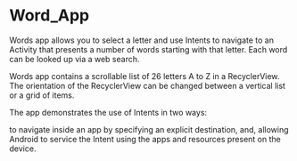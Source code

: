 # Word_App
Words app allows you to select a letter and use Intents to navigate to an Activity that presents a number of words starting with that letter. Each word can be looked up via a web search.

Words app contains a scrollable list of 26 letters A to Z in a RecyclerView. The orientation of the RecyclerView can be changed between a vertical list or a grid of items.

The app demonstrates the use of Intents in two ways:

to navigate inside an app by specifying an explicit destination, and,
allowing Android to service the Intent using the apps and resources present on the device.


<img src="">
